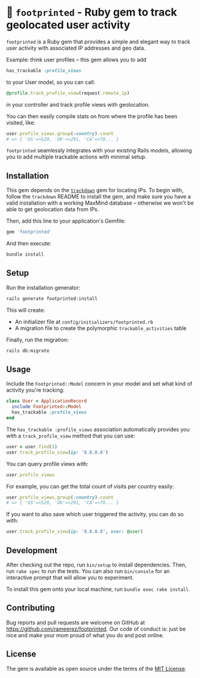 # 👣 `footprinted` - Ruby gem to track geolocated user activity

`footprinted` is a Ruby gem that provides a simple and elegant way to track user activity with associated IP addresses and geo data.

Example: think user profiles – this gem allows you to add
```ruby
has_trackable :profile_views
```

to your User model, so you can call:
```ruby
@profile.track_profile_view(request.remote_ip)
```

in your controller and track profile views with geolocation.

You can then easily compile stats on from where the profile has been visited, like:
```ruby
user.profile_views.group(:country).count
# => { 'US'=>529, 'UK'=>291, 'CA'=>78... }
```

`footprinted` seamlessly integrates with your existing Rails models, allowing you to add multiple trackable actions with minimal setup.

## Installation

This gem depends on the [`trackdown`](https://github.com/rameerez/trackdown) gem for locating IPs. To begin with, follow the `trackdown` README to install the gem, and make sure you have a valid installation with a working MaxMind database – otherwise we won't be able to get geolocation data from IPs.

Then, add this line to your application's Gemfile:

```ruby
gem 'footprinted'
```

And then execute:

```bash
bundle install
```

## Setup

Run the installation generator:

```bash
rails generate footprinted:install
```

This will create:
- An initializer file at `config/initializers/footprinted.rb`
- A migration file to create the polymorphic `trackable_activities` table

Finally, run the migration:

```bash
rails db:migrate
```

## Usage

Include the `Footprinted::Model` concern in your model and set what kind of activity you're tracking:
```ruby
class User < ApplicationRecord
  include Footprinted::Model
  has_trackable :profile_views
end
```

The `has_trackable :profile_views` association automatically provides you with a `track_profile_view` method that you can use:
```ruby
user = user.find(1)
user.track_profile_view(ip: '8.8.8.8')
```

You can query profile views with:
```ruby
user.profile_views
```

For example, you can get the total count of visits per country easily:
```ruby
user.profile_views.group(:country).count
# => { 'US'=>529, 'UK'=>291, 'CA'=>78... }
```

If you want to also save which user triggered the activity, you can do so with:
```ruby
user.track_profile_view(ip: '8.8.8.8', user: @user)
```

## Development

After checking out the repo, run `bin/setup` to install dependencies. Then, run `rake spec` to run the tests. You can also run `bin/console` for an interactive prompt that will allow you to experiment.

To install this gem onto your local machine, run `bundle exec rake install`.

## Contributing

Bug reports and pull requests are welcome on GitHub at https://github.com/rameerez/footprinted. Our code of conduct is: just be nice and make your mom proud of what you do and post online.

## License

The gem is available as open source under the terms of the [MIT License](https://opensource.org/licenses/MIT).
